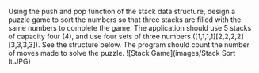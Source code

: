 Using the push and pop function of the stack data structure, design a puzzle game to sort the numbers so that three stacks are filled with the same numbers to complete the game. The application should use 5 stacks of capacity four (4), and use four sets of three numbers ([1,1,1,1][2,2,2,2][3,3,3,3]). See the structure below. The program should count the number of moves made to solve the puzzle.
![Stack Game](images/Stack Sort It.JPG)
